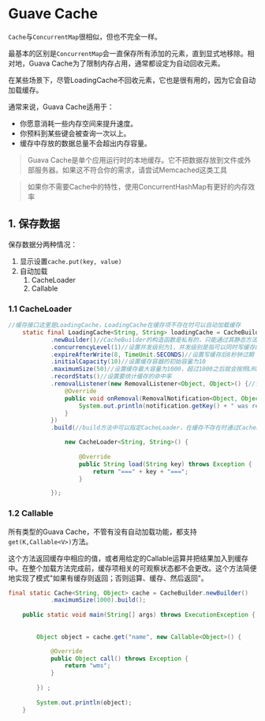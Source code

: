 # Guave Cache


`Cache`与`ConcurrentMap`很相似，但也不完全一样。

最基本的区别是`ConcurrentMap`会一直保存所有添加的元素，直到显式地移除。相对地，Guava Cache为了限制内存占用，通常都设定为自动回收元素。

在某些场景下，尽管LoadingCache不回收元素，它也是很有用的，因为它会自动加载缓存。


通常来说，Guava Cache适用于：

* 你愿意消耗一些内存空间来提升速度。
* 你预料到某些键会被查询一次以上。
* 缓存中存放的数据总量不会超出内存容量。

> Guava Cache是单个应用运行时的本地缓存。它不把数据存放到文件或外部服务器。如果这不符合你的需求，请尝试Memcached这类工具

> 如果你不需要Cache中的特性，使用ConcurrentHashMap有更好的内存效率

## 1. 保存数据

保存数据分两种情况：

1. 显示设置`cache.put(key, value)`
2. 自动加载
    1. CacheLoader
    2. Callable

### 1.1 CacheLoader

```java
//缓存接口这里是LoadingCache，LoadingCache在缓存项不存在时可以自动加载缓存
	static final LoadingCache<String, String> loadingCache = CacheBuilder
			.newBuilder()//CacheBuilder的构造函数是私有的，只能通过其静态方法newBuilder()来获得CacheBuilder的实例
			.concurrencyLevel(1)//设置并发级别为1，并发级别是指可以同时写缓存的线程数
			.expireAfterWrite(8, TimeUnit.SECONDS)//设置写缓存后8秒钟过期
			.initialCapacity(10)//设置缓存容器的初始容量为10
			.maximumSize(50)//设置缓存最大容量为1000，超过1000之后就会按照LRU最近虽少使用算法来移除缓存项
			.recordStats()//设置要统计缓存的命中率
			.removalListener(new RemovalListener<Object, Object>() {//设置缓存的移除通知
                @Override
                public void onRemoval(RemovalNotification<Object, Object> notification) {
                    System.out.println(notification.getKey() + " was removed, cause is " + notification.getCause());
                }
            })
			.build(//build方法中可以指定CacheLoader，在缓存不存在时通过CacheLoader的实现自动加载缓存

				new CacheLoader<String, String>() {
	
					@Override
					public String load(String key) throws Exception {
						return "===" + key + "===";
					}

			});
```

### 1.2 Callable 

所有类型的Guava Cache，不管有没有自动加载功能，都支持`get(K,Callable<V>)`方法。

这个方法返回缓存中相应的值，或者用给定的Callable运算并把结果加入到缓存中。在整个加载方法完成前，缓存项相关的可观察状态都不会更改。这个方法简便地实现了模式"如果有缓存则返回；否则运算、缓存、然后返回"。

```java
final static Cache<String, Object> cache = CacheBuilder.newBuilder()
			.maximumSize(1000).build();
	
	public static void main(String[] args) throws ExecutionException {
		
		
		Object object = cache.get("name", new Callable<Object>() {

			@Override
			public Object call() throws Exception {
				return "wms";
			}
			
		}) ;
		
		System.out.println(object);
	}
```





